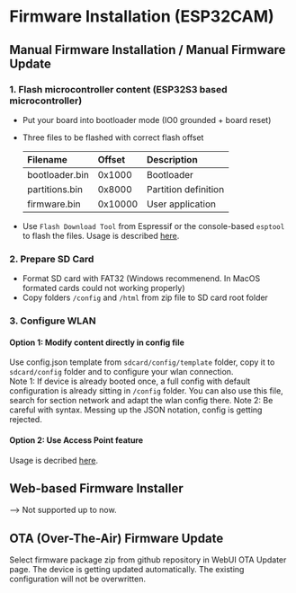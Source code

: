 # Firmware Installation (ESP32CAM)

## Manual Firmware Installation / Manual Firmware Update

  ### 1. Flash microcontroller content (ESP32S3 based microcontroller)

   - Put your board into bootloader mode (IO0 grounded + board reset)
   - Three files to be flashed with correct flash offset

      | Filename          | Offset                    | Description
      |:---               |:---                       |:----
      | bootloader.bin    | 0x1000                    | Bootloader
      | partitions.bin    | 0x8000                    | Partition definition
      | firmware.bin      | 0x10000                   | User application
  
  - Use `Flash Download Tool` from Espressif or the console-based `esptool` to flash the files.
  Usage is described [here](https://jomjol.github.io/AI-on-the-edge-device-docs/Installation/#flashing-using-the-flash-tool-from-espressif-gui).


  ### 2. Prepare SD Card
  - Format SD card with FAT32 (Windows recommenend. In MacOS formated cards could not working properly)
  - Copy folders `/config` and `/html` from zip file to SD card root folder


  ### 3. Configure WLAN

  #### Option 1: Modify content directly in config file
  Use config.json template from `sdcard/config/template` folder, copy it to 
  `sdcard/config` folder and to configure your wlan connection.<br>
  Note 1: If device is already booted once, a full config with default configuration is already sitting in `/config` folder. 
  You can also use this file, search for section network and adapt the wlan config there.
  Note 2: Be careful with syntax. Messing up the JSON notation, config is getting rejected.
  
  #### Option 2: Use Access Point feature
  Usage is decribed [here](https://jomjol.github.io/AI-on-the-edge-device-docs/Installation/#remote-setup-using-the-built-in-access-point).



## Web-based Firmware Installer

 --> Not supported up to now.



## OTA (Over-The-Air) Firmware Update

  Select firmware package zip from github repository in WebUI OTA Updater page. 
  The device is getting updated automatically. The existing configuration will not be overwritten.

